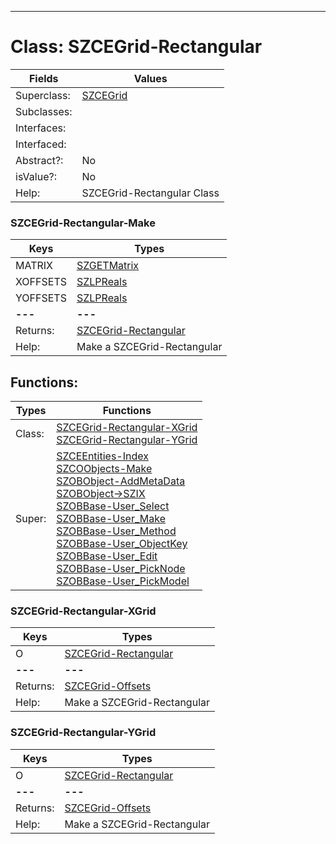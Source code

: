 ---------

# Class:	SZCEGrid-Rectangular

| Fields | Values |
| --------- | --------- |
| Superclass: | [SZCEGrid](SZCEGrid.html) |
| Subclasses: |  |
| Interfaces: |  |
| Interfaced: |  |
| Abstract?: | No |
| isValue?: | No |
| Help: | SZCEGrid-Rectangular Class |

### SZCEGrid-Rectangular-Make

| Keys | Types |
| --------- | --------- |
| MATRIX | [SZGETMatrix](SZGETMatrix.html) |
| XOFFSETS | [SZLPReals](SZLPReals.html) |
| YOFFSETS | [SZLPReals](SZLPReals.html) |
| **---** | **---** |
| Returns: | [SZCEGrid-Rectangular](SZCEGrid-Rectangular.html) |
| Help: | Make a SZCEGrid-Rectangular |


## Functions:

| Types | Functions |
| --------- | --------- |
| Class: | [SZCEGrid-Rectangular-XGrid](#SZCEGrid-Rectangular-XGrid) <br> [SZCEGrid-Rectangular-YGrid](#SZCEGrid-Rectangular-YGrid) |
| Super: | [SZCEEntities-Index](SZCEEntities.html) <br> [SZCOObjects-Make](SZCOObjects.html) <br> [SZOBObject-AddMetaData](SZOBObject.html) <br> [SZOBObject->SZIX](SZOBObject.html) <br> [SZOBBase-User_Select](SZOBBase.html) <br> [SZOBBase-User_Make](SZOBBase.html) <br> [SZOBBase-User_Method](SZOBBase.html) <br> [SZOBBase-User_ObjectKey](SZOBBase.html) <br> [SZOBBase-User_Edit](SZOBBase.html) <br> [SZOBBase-User_PickNode](SZOBBase.html) <br> [SZOBBase-User_PickModel](SZOBBase.html) |


### SZCEGrid-Rectangular-XGrid

| Keys | Types |
| --------- | --------- |
| O | [SZCEGrid-Rectangular](SZCEGrid-Rectangular.html) |
| **---** | **---** |
| Returns: | [SZCEGrid-Offsets](SZCEGrid-Offsets.html) |
| Help: | Make a SZCEGrid-Rectangular |

### SZCEGrid-Rectangular-YGrid

| Keys | Types |
| --------- | --------- |
| O | [SZCEGrid-Rectangular](SZCEGrid-Rectangular.html) |
| **---** | **---** |
| Returns: | [SZCEGrid-Offsets](SZCEGrid-Offsets.html) |
| Help: | Make a SZCEGrid-Rectangular |

